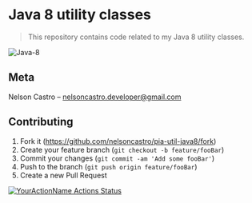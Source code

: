 # Java 8 utility classes
> This repository contains code related to my Java 8 utility classes.

![Java-8](https://user-images.githubusercontent.com/4312368/84963559-1cc42180-b0e0-11ea-8514-f58a37c0bbf1.png)

## Meta

Nelson Castro – nelsoncastro.developer@gmail.com

## Contributing

1. Fork it (<https://github.com/nelsoncastro/pia-util-java8/fork>)
2. Create your feature branch (`git checkout -b feature/fooBar`)
3. Commit your changes (`git commit -am 'Add some fooBar'`)
4. Push to the branch (`git push origin feature/fooBar`)
5. Create a new Pull Request


[![YourActionName Actions Status](https://github.com/nelsoncastro/pia-util-java8/workflows/Java-CI-Maven/badge.svg)](https://github.com/nelsoncastro/pia-util-java8/actions)
